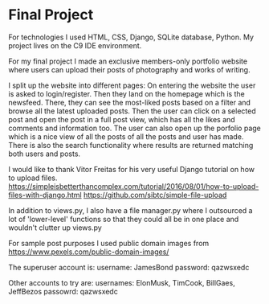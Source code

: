 # Final Project

For technologies I used HTML, CSS, Django, SQLite database, Python.
My project lives on the C9 IDE environment.


For my final project I made an exclusive members-only portfolio website where users can upload their
posts of photography and works of writing.

I split up the website into different pages:
On entering the website the user is asked to login/register.  Then they land on the homepage which is the newsfeed.
There, they can see the most-liked posts based on a filter and browse all the latest uploaded posts.
Then the user can click on a selected post and open the post in a full post view, which has all the likes and comments
and information too.  The user can also open up the porfolio page which is a nice view of all the posts of all the posts
and user has made.  There is also the search functionality where results are returned matching both users and posts.

I would like to thank Vitor Freitas for his very useful Django tutorial on how to upload files.
https://simpleisbetterthancomplex.com/tutorial/2016/08/01/how-to-upload-files-with-django.html
https://github.com/sibtc/simple-file-upload

In addition to views.py, I also have a file manager.py where I outsourced a lot of 'lower-level' functions so that
they could all be in one place and wouldn't clutter up views.py

For sample post purposes I used public domain images from https://www.pexels.com/public-domain-images/

The superuser account is:
username: JamesBond
password: qazwsxedc

Other accounts to try are:
usernames: ElonMusk, TimCook, BillGaes, JeffBezos
passowrd: qazwsxedc


